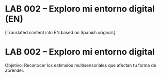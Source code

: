 # LAB 002 – Exploro mi entorno digital (EN)

[Translated content into EN based on Spanish original.]

# LAB 002 – Exploro mi entorno digital

Objetivo: Reconocer los estímulos multisensoriales que afectan tu forma de aprender.